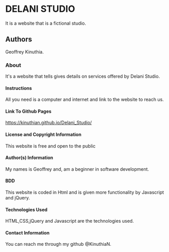 # DELANI STUDIO
It is a website that is a fictional studio.

## Authors
Geoffrey Kinuthia.

### About
It's a website that tells gives details on services offered by Delani Studio.

#### Instructions
All you need is a computer and internet and link to the website to reach us.

#### Link To Github Pages
https://kinuthian.github.io/Delani_Studio/

#### License and Copyright Information
This website is free and  open to the public

#### Author(s) Information
My names is Geoffrey and, am a beginner in software development.

#### BDD
This website is coded in Html and is given more functionality by Javascript and jQuery.

#### Technologies Used
HTML,CSS,jQuery and Javascript are the technologies used.

#### Contact Information
You can reach me through my github @KinuthiaN.
